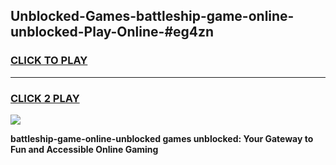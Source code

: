 
## Unblocked-Games-battleship-game-online-unblocked-Play-Online-#eg4zn
<h3>
<a href="https://premium.freeplayer.one?title=battleship-game-online-unblocked&ref=27F">CLICK TO PLAY</a></h3>
<hr>

<h3>
<a href="https://premium.freeplayer.one?title=battleship-game-online-unblocked&ref=27F">CLICK 2 PLAY</a>
  
</h3>

<a href="https://premium.freeplayer.one?title=battleship-game-online-unblocked&ref=27F"><img src="https://clearcache.store/games.png"></a>


**battleship-game-online-unblocked games unblocked: Your Gateway to Fun and Accessible Online Gaming**

